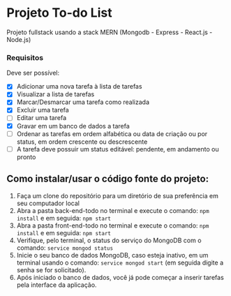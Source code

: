 # Projeto To-do List
Projeto fullstack usando a stack MERN (Mongodb - Express - React.js - Node.js)

### Requisitos
Deve ser possível:
- [x] Adicionar uma nova tarefa à lista de tarefas
- [x] Visualizar a lista de tarefas
- [x] Marcar/Desmarcar uma tarefa como realizada
- [x] Excluir uma tarefa
- [ ] Editar uma tarefa
- [x] Gravar em um banco de dados a tarefa
- [ ] Ordenar as tarefas em ordem alfabética ou data de criação ou por status, em ordem crescente ou descrescente
- [ ] A tarefa deve possuir um status editável: pendente, em andamento ou pronto

## Como instalar/usar o código fonte do projeto:
1. Faça um clone do repositório para um diretório de sua preferência em seu computador local
2. Abra a pasta back-end-todo no terminal e execute o comando: `npm install` e em seguida: `npm start`
3. Abra a pasta front-end-todo no terminal e execute o comando: `npm install` e em seguida: `npm start`
4. Verifique, pelo terminal, o status do serviço do MongoDB com o comando: `service mongod status`
5. Inicie o seu banco de dados MongoDB, caso esteja inativo, em um terminal usando o comando: `service mongod start` (em seguida digite a senha se for solicitado).
6. Após iniciado o banco de dados, você já pode começar a inserir tarefas pela interface da aplicação.
